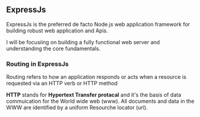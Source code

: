 ## ExpressJs

ExpressJs is the preferred de facto Node.js web application framework for building robust web application and Apis.

I will be focusiing on building a fully functional web server and understanding the core fundamentals.

### Routing in ExpressJs

Routing refers to how an application responds or acts when a resource is requested via an HTTP verb or HTTP method

**HTTP** stands for **Hypertext Transfer protacal** and it's the basis of data commuication for the World wide web (www). All documents and data in the WWW are identified by a uniform Resourche locator (url).


